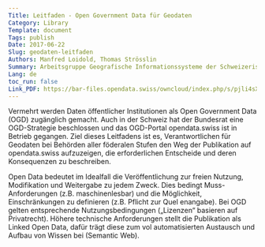 ```yaml
---
Title: Leitfaden - Open Government Data für Geodaten
Category: Library
Template: document
Tags: publish
Date: 2017-06-22
Slug: geodaten-leitfaden
Authors: Manfred Loidold, Thomas Strösslin
Summary: Arbeitsgruppe Geografische Informationssysteme der Schweizerischen Informatikkonferenz (SIK-GIS)
Lang: de
toc_run: false
Link_PDF: https://bar-files.opendata.swiss/owncloud/index.php/s/pjli4sXmFshYyLd
---
```


Vermehrt werden Daten öffentlicher Institutionen als Open Government Data (OGD) zugänglich gemacht. Auch in der Schweiz hat der Bundesrat eine OGD-Strategie beschlossen und das OGD-Portal opendata.swiss ist in Betrieb gegangen. Ziel dieses Leitfadens ist es, Verantwortlichen für Geodaten bei Behörden aller föderalen Stufen den Weg der Publikation auf opendata.swiss aufzuzeigen, die erforderlichen Entscheide und deren Konsequenzen zu beschreiben.

Open Data bedeutet im Idealfall die Veröffentlichung zur freien Nutzung, Modifikation und Weitergabe zu jedem Zweck. Dies bedingt Muss-Anforderungen (z.B. maschinenlesbar) und die Möglichkeit,  Einschränkungen zu definieren (z.B. Pflicht zur Quel enangabe). Bei OGD gelten entsprechende Nutzungsbedingungen („Lizenzen“ basieren auf Privatrecht). Höhere technische Anforderungen stellt die Publikation als Linked Open Data, dafür trägt diese zum vol automatisierten Austausch und Aufbau  von Wissen bei (Semantic Web).
